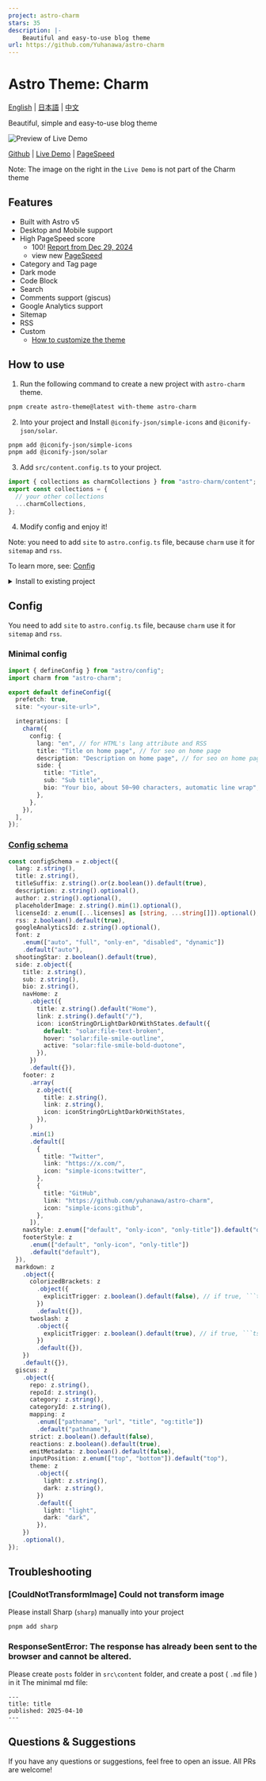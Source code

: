 ```yaml
---
project: astro-charm
stars: 35
description: |-
    Beautiful and easy-to-use blog theme
url: https://github.com/Yuhanawa/astro-charm
---
```


# Astro Theme: Charm

[English](./README.md) | [日本語](./README-ja.md) | [中文](./README-zh-cn.md)

Beautiful, simple and easy-to-use blog theme

![Preview of Live Demo](docs/Charm-Theme-Preview-20250211.png "Charm-Theme-Preview-20250211")

[Github](https://github.com/yuhanawa/astro-charm) | [Live Demo](https://astro-charm.vercel.app/) | [PageSpeed](https://pagespeed.web.dev/analysis?url=https%3A%2F%2Fastro-charm.vercel.app%2F)

Note: The image on the right in the `Live Demo` is not part of the Charm theme

## Features

- Built with Astro v5
- Desktop and Mobile support
- High PageSpeed score
  - 100! [Report from Dec 29, 2024](https://pagespeed.web.dev/analysis/https-astro-charm-vercel-app/g1cxq98foh)
  - view new [PageSpeed](https://pagespeed.web.dev/analysis?url=https%3A%2F%2Fastro-charm.vercel.app%2F)
- Category and Tag page
- Dark mode
- Code Block
- Search
- Comments support (giscus)
- Google Analytics support
- Sitemap
- RSS
- Custom
  - [How to customize the theme](https://astro-charm.vercel.app/posts/custom)

## How to use

1. Run the following command to create a new project with `astro-charm` theme.

```bash
pnpm create astro-theme@latest with-theme astro-charm
```

2. Into your project and Install `@iconify-json/simple-icons` and `@iconify-json/solar`.

```bash
pnpm add @iconify-json/simple-icons
pnpm add @iconify-json/solar
```

3. Add `src/content.config.ts` to your project.

```ts
import { collections as charmCollections } from "astro-charm/content";
export const collections = {
  // your other collections
  ...charmCollections,
};
```

4. Modify config and enjoy it!

Note: you need to add `site` to `astro.config.ts` file, because `charm` use it for `sitemap` and `rss`.

To learn more, see: [Config](#config)

<details>
  <summary>Install to existing project</summary>

1. Install `astro-charm`, `@iconify-json/simple-icons` and `@iconify-json/solar` to your project.

```bash
pnpm astro add astro-charm
pnpm add @iconify-json/simple-icons
pnpm add @iconify-json/solar
```

2. Modify `src/content.config.ts` file.

```ts
import { collections as charmCollections } from "astro-charm/content";
export const collections = {
  // your other collections
  ...charmCollections,
};
```

3. Modify `astro.config.ts` file, you can use following command to modify it.

```bash
pnpm create astro-theme@latest init astro-charm
```

Or you can modify it manually.

```ts
import { defineConfig } from "astro/config";
import charm from "astro-charm";

export default defineConfig({
  prefetch: true,
  site: "<your-site-url>",

  integrations: [
    charm({
      config: {
        lang: "en", // for HTML's lang attribute and RSS
        title: "Title on home page", // for seo on home page
        description: "Description on home page", // for seo on home page
        side: {
          title: "Title",
          sub: "Sub title",
          bio: "Your bio, about 50~90 characters, automatic line wrap",
        },
        // more config
      },
    }),
  ],
});
```

</details>

## Config

You need to add `site` to `astro.config.ts` file, because `charm` use it for `sitemap` and `rss`.

### Minimal config

```ts
import { defineConfig } from "astro/config";
import charm from "astro-charm";

export default defineConfig({
  prefetch: true,
  site: "<your-site-url>",

  integrations: [
    charm({
      config: {
        lang: "en", // for HTML's lang attribute and RSS
        title: "Title on home page", // for seo on home page
        description: "Description on home page", // for seo on home page
        side: {
          title: "Title",
          sub: "Sub title",
          bio: "Your bio, about 50~90 characters, automatic line wrap",
        },
      },
    }),
  ],
});
```

### [Config schema](https://github.com/Yuhanawa/astro-charm/blob/main/package/index.ts#L59-L152)

```ts
const configSchema = z.object({
  lang: z.string(),
  title: z.string(),
  titleSuffix: z.string().or(z.boolean()).default(true),
  description: z.string().optional(),
  author: z.string().optional(),
  placeholderImage: z.string().min(1).optional(),
  licenseId: z.enum([...licenses] as [string, ...string[]]).optional(),
  rss: z.boolean().default(true),
  googleAnalyticsId: z.string().optional(),
  font: z
    .enum(["auto", "full", "only-en", "disabled", "dynamic"])
    .default("auto"),
  shootingStar: z.boolean().default(true),
  side: z.object({
    title: z.string(),
    sub: z.string(),
    bio: z.string(),
    navHome: z
      .object({
        title: z.string().default("Home"),
        link: z.string().default("/"),
        icon: iconStringOrLightDarkOrWithStates.default({
          default: "solar:file-text-broken",
          hover: "solar:file-smile-outline",
          active: "solar:file-smile-bold-duotone",
        }),
      })
      .default({}),
    footer: z
      .array(
        z.object({
          title: z.string(),
          link: z.string(),
          icon: iconStringOrLightDarkOrWithStates,
        }),
      )
      .min(1)
      .default([
        {
          title: "Twitter",
          link: "https://x.com/",
          icon: "simple-icons:twitter",
        },
        {
          title: "GitHub",
          link: "https://github.com/yuhanawa/astro-charm",
          icon: "simple-icons:github",
        },
      ]),
    navStyle: z.enum(["default", "only-icon", "only-title"]).default("default"),
    footerStyle: z
      .enum(["default", "only-icon", "only-title"])
      .default("default"),
  }),
  markdown: z
    .object({
      colorizedBrackets: z
        .object({
          explicitTrigger: z.boolean().default(false), // if true, ```ts colorize-brackets
        })
        .default({}),
      twoslash: z
        .object({
          explicitTrigger: z.boolean().default(true), // if true, ```ts twoslash
        })
        .default({}),
    })
    .default({}),
  giscus: z
    .object({
      repo: z.string(),
      repoId: z.string(),
      category: z.string(),
      categoryId: z.string(),
      mapping: z
        .enum(["pathname", "url", "title", "og:title"])
        .default("pathname"),
      strict: z.boolean().default(false),
      reactions: z.boolean().default(true),
      emitMetadata: z.boolean().default(false),
      inputPosition: z.enum(["top", "bottom"]).default("top"),
      theme: z
        .object({
          light: z.string(),
          dark: z.string(),
        })
        .default({
          light: "light",
          dark: "dark",
        }),
    })
    .optional(),
});
```

## Troubleshooting

### [CouldNotTransformImage] Could not transform image

Please install Sharp (`sharp`) manually into your project

```bash
pnpm add sharp
```

### ResponseSentError: The response has already been sent to the browser and cannot be altered.

Please create `posts` folder in `src\content` folder, and create a post ( `.md` file ) in it
The minimal md file:

```
---
title: title
published: 2025-04-10
---

```


## Questions & Suggestions

If you have any questions or suggestions, feel free to open an issue. All PRs are welcome!

